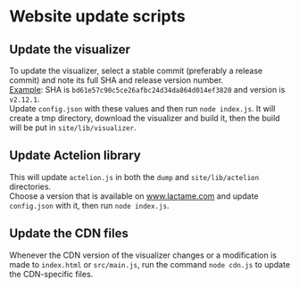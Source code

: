 # Website update scripts

## Update the visualizer

To update the visualizer, select a stable commit (preferably a release commit) and note its full SHA and release version number.  
[Example](https://github.com/NPellet/visualizer/commit/bd61e57c90c5ce26afbc24d34da864d014ef3820): SHA is `bd61e57c90c5ce26afbc24d34da864d014ef3820` and version is `v2.12.1`.  
Update `config.json` with these values and then run `node index.js`. It will create a tmp directory, download the visualizer and build it, then the build will be put in `site/lib/visualizer`.

## Update Actelion library

This will update `actelion.js` in both the `dump` and `site/lib/actelion` directories.  
Choose a version that is available on www.lactame.com and update `config.json` with it, then run `node index.js`.

## Update the CDN files

Whenever the CDN version of the visualizer changes or a modification is made to `index.html` or `src/main.js`, run the command `node cdn.js` to update the CDN-specific files.
